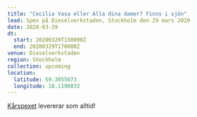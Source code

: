 ```yaml
---
title: "Cecilia Vasa eller Alla dina damer? Finns i sjön"
lead: Spex på Dieselverkstaden, Stockholm den 29 mars 2020
date: 2020-03-29
dt:
  start: 20200329T150000Z
  end: 20200329T170000Z
venue: Dieselverkstaden
region: Stockholm
collection: upcoming
location:
  latitude: 59.3055073
  longitude: 18.1190833
---
```


[Kårspexet](https://karspexet.se/) levererar som alltid!
